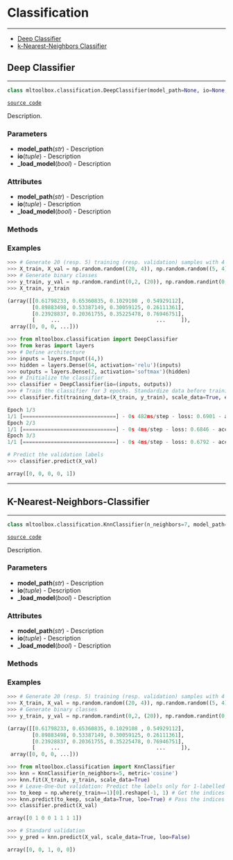# Classification
___

- [Deep Classifier](#deep-classifier)
- [k-Nearest-Neighbors Classifier](#k-nearest-neighbors-classifier)


## Deep Classifier
___
```python
class mltoolbox.classification.DeepClassifier(model_path=None, io=None, _load_model=False)

```
[`source code`](./../mltoolbox/classification/deep_classifier.py)

Description.

 ### **Parameters** 
   - **model_path**(_str_) - Description
   - **io**(_tuple_) - Description
   - **_load_model**(_bool_) - Description


 ###  **Attributes** 
   - **model_path**(_str_) - Description
   - **io**(_tuple_) - Description
   - **_load_model**(_bool_) - Description

 ### **Methods** 
  
  
 ### **Examples** 

```python
>>> # Generate 20 (resp. 5) training (resp. validation) samples with 4 features 
>>> X_train, X_val = np.random.random((20, 4)), np.random.random((5, 4))
>>> # Generate binary classes
>>> y_train, y_val = np.random.randint(0,2, (20)), np.random.randint(0,2, (5))
>>> X_train, y_train

(array([[0.61798233, 0.65360835, 0.1029108 , 0.54929112],
        [0.89883498, 0.53387149, 0.30059125, 0.26111361],
        [0.23928837, 0.20361755, 0.35225478, 0.76946751], 
        [     ...                               ...     ]),
 array([0, 0, 0, ...]))

>>> from mltoolbox.classification import DeepClassifier
>>> from keras import layers 
>>> # Define architecture
>>> inputs = layers.Input((4,))
>>> hidden = layers.Dense(64, activation='relu')(inputs)
>>> outputs = layers.Dense(2, activation='softmax')(hidden)
>>> # Initialize the classifier
>>> classifier = DeepClassifier(io=(inputs, outputs))
>>> # Train the classifier for 3 epochs. Standardize data before training
>>> classifier.fit(training_data=(X_train, y_train), scale_data=True, epochs=3)

Epoch 1/3
1/1 [==============================] - 0s 482ms/step - loss: 0.6901 - accuracy: 0.7000
Epoch 2/3
1/1 [==============================] - 0s 4ms/step - loss: 0.6846 - accuracy: 0.7000
Epoch 3/3
1/1 [==============================] - 0s 4ms/step - loss: 0.6792 - accuracy: 0.7500

# Predict the validation labels
>>> classifier.predict(X_val)

array([0, 0, 0, 0, 1])
```

___
## K-Nearest-Neighbors-Classifier
___
```python
class mltoolbox.classification.KnnClassifier(n_neighbors=7, model_path=None, metric='cosine', _load_model=False)

```
[`source code`](./../mltoolbox/classification/knn_classifier.py)

Description.

 ### **Parameters** 
   - **model_path**(_str_) - Description
   - **io**(_tuple_) - Description
   - **_load_model**(_bool_) - Description


 ###  **Attributes** 
   - **model_path**(_str_) - Description
   - **io**(_tuple_) - Description
   - **_load_model**(_bool_) - Description

 ### **Methods** 
  
  
 ### **Examples** 

```python
>>> # Generate 20 (resp. 5) training (resp. validation) samples with 4 features 
>>> X_train, X_val = np.random.random((20, 4)), np.random.random((5, 4))
>>> # Generate binary classes
>>> y_train, y_val = np.random.randint(0,2, (20)), np.random.randint(0,2, (5))

(array([[0.61798233, 0.65360835, 0.1029108 , 0.54929112],
        [0.89883498, 0.53387149, 0.30059125, 0.26111361],
        [0.23928837, 0.20361755, 0.35225478, 0.76946751], 
        [     ...                               ...     ]),
 array([0, 0, 0, ...]))

>>> from mltoolbox.classification import KnnClassifier
>>> knn = KnnClassifier(n_neighbors=5, metric='cosine')
>>> knn.fit(X_train, y_train, scale_data=True)
>>> # Leave-One-Out validation: Predict the labels only for 1-labelled samples
>>> to_keep = np.where(y_train==1)[0].reshape(-1, 1) # Get the indices
>>> knn.predict(to_keep, scale_data=True, loo=True) # Pass the indices
>>> classifier.predict(X_val)

array([0 1 0 0 1 1 1 1])

>>> # Standard validation
>>> y_pred = knn.predict(X_val, scale_data=True, loo=False)

array([0, 0, 1, 0, 0])
```






